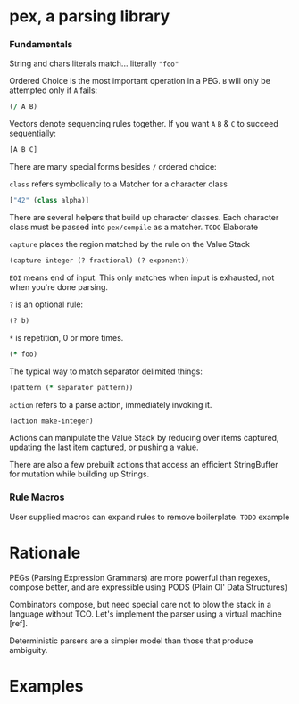 # pex, a parsing library

### Fundamentals

String and chars literals match... literally `"foo"`

Ordered Choice is the most important operation in a PEG. `B` will only be attempted only if `A` fails:
```clj
(/ A B)
```

Vectors denote sequencing rules together.  If you want `A` `B` & `C` to succeed sequentially:
```clj
[A B C]
```

There are many special forms besides `/` ordered choice:

`class` refers symbolically to a Matcher for a character class

```clj
["42" (class alpha)]
```

There are several helpers that build up character classes.  Each character class must be passed into `pex/compile` as a matcher. `TODO` Elaborate

`capture` places the region matched by the rule on the Value Stack

```clj
(capture integer (? fractional) (? exponent))
```

`EOI` means end of input. This only matches when input is exhausted, not when you're done parsing.

`?` is an optional rule:
```clj
(? b)
```

`*` is repetition, 0 or more times.
```clj
(* foo)
```

The typical way to match separator delimited things:
```clj
(pattern (* separator pattern))
```

`action` refers to a parse action, immediately invoking it.
```clj
(action make-integer)
```
Actions can manipulate the Value Stack by reducing over items captured,
updating the last item captured, or pushing a value.

There are also a few prebuilt actions that access an efficient StringBuffer for mutation while building up Strings.

### Rule Macros

User supplied macros can expand rules to remove boilerplate.
`TODO` example


# Rationale 

PEGs (Parsing Expression Grammars) are more powerful than regexes, compose better, and are expressible using PODS (Plain Ol' Data Structures)

Combinators compose, but need special care not to blow the stack in a language without TCO.  Let's implement the parser using a virtual machine [ref].

Deterministic parsers are a simpler model than those that produce ambiguity.

# Examples


